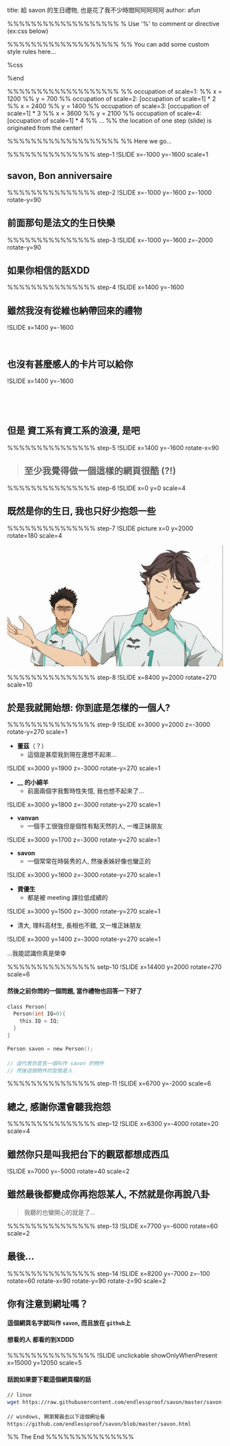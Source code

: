 title: 給 savon 的生日禮物, 也是花了我不少時間阿阿阿阿阿
author: afun

%%%%%%%%%%%%%%%%%%%
% Use '%' to comment or directive (ex:css below)

%%%%%%%%%%%%%%%%%%%
%% You can add some custom style rules here...

%css



%end

%%%%%%%%%%%%%%%%%%%
%% occupation of scale=1:
%% x = 1200
%% y = 700
%% occupation of scale=2: [occupation of scale=1] * 2
%% x = 2400
%% y = 1400
%% occupation of scale=3: [occupation of scale=1] * 3
%% x = 3600
%% y = 2100
%% occupation of scale=4: [occupation of scale=1] * 4
%% ...
%% the location of one step (slide) is originated from the center!

%%%%%%%%%%%%%%%%%%%
%% Here we go...

%%%%%%%%%%%%%%% step-1
!SLIDE x=-1000 y=-1600 scale=1

## **savon**, Bon anniversaire

%%%%%%%%%%%%%%% step-2
!SLIDE x=-1000 y=-1600 z=-1000 rotate-y=90

## 前面那句是法文的生日快樂

%%%%%%%%%%%%%%% step-3
!SLIDE x=-1000 y=-1600 z=-2000 rotate-y=90

## 如果你相信的話XDD

%%%%%%%%%%%%%%% step-4
!SLIDE x=1400 y=-1600

## 雖然我沒有從維也納帶回來的禮物

!SLIDE x=1400 y=-1600

&nbsp;

## 也沒有甚麼感人的卡片可以給你

!SLIDE x=1400 y=-1600

&nbsp;

&nbsp;

## 但是 **資工系有資工系的浪漫**, 是吧

%%%%%%%%%%%%%%% step-5
!SLIDE x=1400 y=-1600 rotate-x=90

> ## 至少我覺得做一個這樣的網頁很酷 (?!)

%%%%%%%%%%%%%%% step-6
!SLIDE x=0 y=0 scale=4

## 既然是你的生日, 我也只好少抱怨一些

%%%%%%%%%%%%%%% step-7
!SLIDE picture x=0 y=2000 rotate=180 scale=4

![king of volleyball](./img/volleyballking.jpg)

%%%%%%%%%%%%%%% step-8
!SLIDE x=8400 y=2000 rotate=270 scale=10

## 於是我就開始想: 你到底是怎樣的一個人?

%%%%%%%%%%%%%%% step-9
!SLIDE x=3000 y=2000 z=-3000 rotate-y=270 scale=1

* **董茲**（？）
  - 這個是甚麼我到現在還想不起來...

!SLIDE x=3000 y=1900 z=-3000 rotate-y=270 scale=1

* **__ 的小綿羊**
  - 前面兩個字我暫時性失憶, 我也想不起來了...

!SLIDE x=3000 y=1800 z=-3000 rotate-y=270 scale=1

* **vanvan**
  - 一個手工很強但是個性有點天然的人, 一堆正妹朋友

!SLIDE x=3000 y=1700 z=-3000 rotate-y=270 scale=1

* **savon**
  - 一個常常在時裝秀的人, 然後表姊好像也蠻正的

!SLIDE x=3000 y=1600 z=-3000 rotate-y=270 scale=1

* **資優生**
  - 都是被 meeting 課拉低成績的

!SLIDE x=3000 y=1500 z=-3000 rotate-y=270 scale=1

* 清大, 理科高材生, 長相也不錯, 又一堆正妹朋友

!SLIDE x=3000 y=1400 z=-3000 rotate-y=270 scale=1

...我能認識你真是榮幸

%%%%%%%%%%%%%%% setp-10
!SLIDE x=14400 y=2000 rotate=270 scale=6

#### 然後之前你問的一個問題, 當作禮物也回答一下好了

```c
class Person{
  Person(int IQ=0){
    this.IQ = IQ;
  }
}
```

```c
Person savon = new Person();

// 這代表你宣告一個叫作 savon 的物件
// 然後這個物件的型態是人
```

%%%%%%%%%%%%%%% step-11
!SLIDE x=6700 y=-2000 scale=6

## **總之, 感謝你還會聽我抱怨**

%%%%%%%%%%%%%%% step-12
!SLIDE x=6300 y=-4000 rotate=20 scale=4

## 雖然你只是叫我把台下的觀眾都想成西瓜

!SLIDE x=7000 y=-5000 rotate=40 scale=2

## 雖然最後都變成你再抱怨某人, 不然就是你再說八卦

> 我聽的也蠻開心的就是了...

%%%%%%%%%%%%%%% step-13
!SLIDE x=7700 y=-6000 rotate=60 scale=2

## 最後...

%%%%%%%%%%%%%%% step-14
!SLIDE x=8200 y=-7000 z=-100 rotate=60 rotate-x=90 rotate-y=90 rotate-z=90 scale=2

## 你有注意到網址嗎？

#### 這個網頁名字就叫作 `savon`, 而且放在 `github`上

#### **想看的人** 都看的到XDDD

%%%%%%%%%%%%%%%
!SLIDE unclickable showOnlyWhenPresent x=15000 y=12050 scale=5

#### 話說如果要下載這個網頁檔的話

```sh
// linux
wget https://raw.githubusercontent.com/endlessproof/savon/master/savon.html

// windows, 開瀏覽器去以下這個網址看
https://github.com/endlessproof/savon/blob/master/savon.html
```

%% The End
%%%%%%%%%%%%%%%
